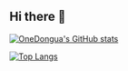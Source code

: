 ## Hi there 👋

[![OneDongua's GitHub stats](https://github-readme-stats.vercel.app/api?username=OneDongua)](https://github.com/OneDongua)

[![Top Langs](https://github-readme-stats.vercel.app/api/top-langs/?username=OneDongua&layout=compact)](https://github.com/OneDongua)
